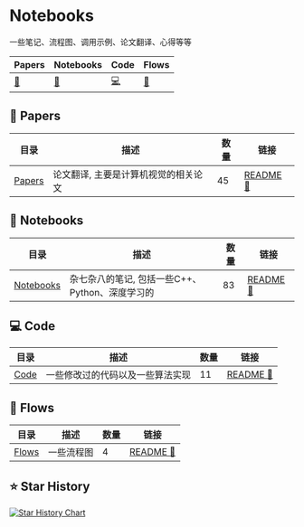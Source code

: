 # Notebooks

一些笔记、流程图、调用示例、论文翻译、心得等等

| Papers | Notebooks | Code | Flows |
| --- | --- | --- | --- |
| [:book:](#book-Papers) | [:notebook:](#notebook-Notebooks) | [:computer:](#computer-Code) | [:traffic_light:](#traffic_light-Flows) | 

## :book: Papers

| 目录 | 描述 | 数量 | 链接 |
| --- | --- | --- | --- |
| [Papers](Papers) | 论文翻译, 主要是计算机视觉的相关论文 | 45 | [README :link:](<./Papers/README.md>) |
## :notebook: Notebooks

| 目录 | 描述 | 数量 | 链接 |
| --- | --- | --- | --- |
| [Notebooks](Notebooks) | 杂七杂八的笔记, 包括一些C++、Python、深度学习的 | 83 | [README :link:](<./Notebooks/README.md>) |
## :computer: Code

| 目录 | 描述 | 数量 | 链接 |
| --- | --- | --- | --- |
| [Code](Code) | 一些修改过的代码以及一些算法实现 | 11 | [README :link:](<./Code/README.md>) |
## :traffic_light: Flows

| 目录 | 描述 | 数量 | 链接 |
| --- | --- | --- | --- |
| [Flows](Flows) | 一些流程图 | 4 | [README :link:](<./Flows/README.md>) |


## :star: Star History

[![Star History Chart](https://api.star-history.com/svg?repos=QWERDF007/Notebooks&type=Date)](https://star-history.com/#QWERDF007/Notebooks&Date)

<!-- 你看不到我看不到我 -->

